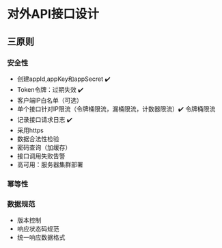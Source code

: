 # 对外API接口设计

## 三原则
### 安全性
+ 创建appId,appKey和appSecret  ✔️ 
+ Token令牌：过期失效 ✔️
+ 客户端IP白名单（可选）
+ 单个接口针对IP限流（令牌桶限流，漏桶限流，计数器限流）✔️ 令牌桶限流
+ 记录接口请求日志  ✔️
+ 采用https
+ 数据合法性检验
+ 密码查询（加缓存）
+ 接口调用失败告警
+ 高可用：服务器集群部署

### 幂等性
### 数据规范
+ 版本控制
+ 响应状态码规范
+ 统一响应数据格式


